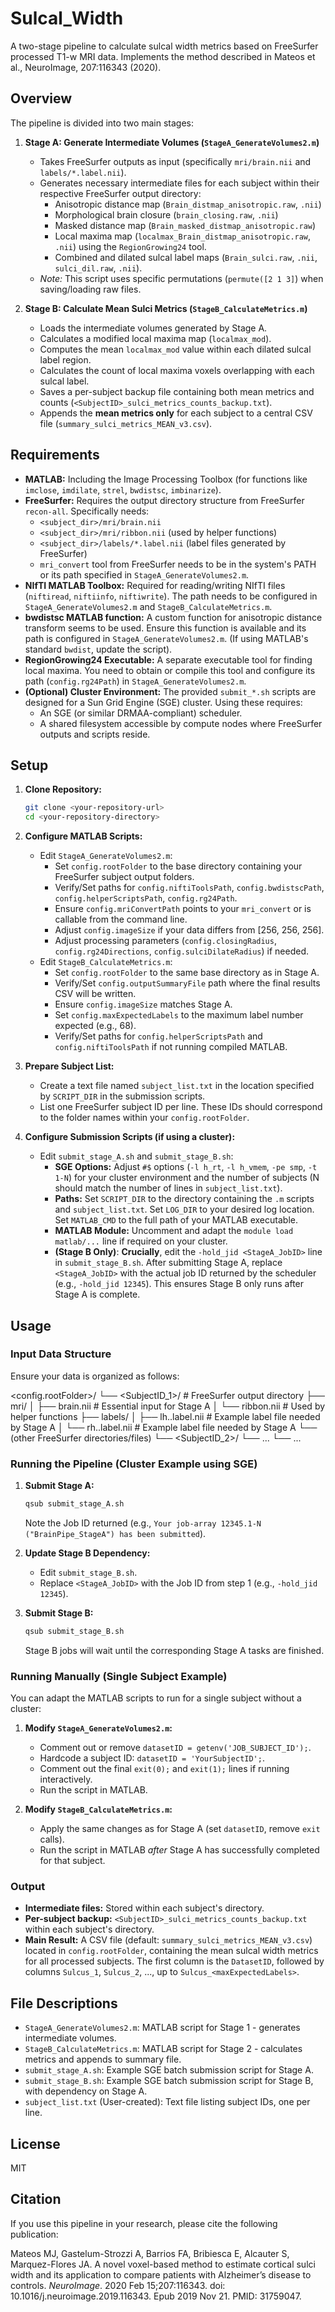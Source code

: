 # Sulcal_Width
A two-stage pipeline to calculate sulcal width metrics based on FreeSurfer processed T1-w MRI data. Implements the method described in Mateos et al., NeuroImage, 207:116343 (2020).


## Overview

The pipeline is divided into two main stages:

1.  **Stage A: Generate Intermediate Volumes (`StageA_GenerateVolumes2.m`)**
    * Takes FreeSurfer outputs as input (specifically `mri/brain.nii` and `labels/*.label.nii`).
    * Generates necessary intermediate files for each subject within their respective FreeSurfer output directory:
        * Anisotropic distance map (`Brain_distmap_anisotropic.raw`, `.nii`)
        * Morphological brain closure (`brain_closing.raw`, `.nii`)
        * Masked distance map (`Brain_masked_distmap_anisotropic.raw`)
        * Local maxima map (`localmax_Brain_distmap_anisotropic.raw`, `.nii`) using the `RegionGrowing24` tool.
        * Combined and dilated sulcal label maps (`Brain_sulci.raw`, `.nii`, `sulci_dil.raw`, `.nii`).
    * *Note:* This script uses specific permutations (`permute([2 1 3]`) when saving/loading raw files.

2.  **Stage B: Calculate Mean Sulci Metrics (`StageB_CalculateMetrics.m`)**
    * Loads the intermediate volumes generated by Stage A.
    * Calculates a modified local maxima map (`localmax_mod`).
    * Computes the mean `localmax_mod` value within each dilated sulcal label region.
    * Calculates the count of local maxima voxels overlapping with each sulcal label.
    * Saves a per-subject backup file containing both mean metrics and counts (`<SubjectID>_sulci_metrics_counts_backup.txt`).
    * Appends the **mean metrics only** for each subject to a central CSV file (`summary_sulci_metrics_MEAN_v3.csv`).

## Requirements

* **MATLAB:** Including the Image Processing Toolbox (for functions like `imclose`, `imdilate`, `strel`, `bwdistsc`, `imbinarize`).
* **FreeSurfer:** Requires the output directory structure from FreeSurfer `recon-all`. Specifically needs:
    * `<subject_dir>/mri/brain.nii`
    * `<subject_dir>/mri/ribbon.nii` (used by helper functions)
    * `<subject_dir>/labels/*.label.nii` (label files generated by FreeSurfer)
    * `mri_convert` tool from FreeSurfer needs to be in the system's PATH or its path specified in `StageA_GenerateVolumes2.m`.
* **NIfTI MATLAB Toolbox:** Required for reading/writing NIfTI files (`niftiread`, `niftiinfo`, `niftiwrite`). The path needs to be configured in `StageA_GenerateVolumes2.m` and `StageB_CalculateMetrics.m`.
* **bwdistsc MATLAB function:** A custom function for anisotropic distance transform seems to be used. Ensure this function is available and its path is configured in `StageA_GenerateVolumes2.m`. (If using MATLAB's standard `bwdist`, update the script).
* **RegionGrowing24 Executable:** A separate executable tool for finding local maxima. You need to obtain or compile this tool and configure its path (`config.rg24Path`) in `StageA_GenerateVolumes2.m`.
* **(Optional) Cluster Environment:** The provided `submit_*.sh` scripts are designed for a Sun Grid Engine (SGE) cluster. Using these requires:
    * An SGE (or similar DRMAA-compliant) scheduler.
    * A shared filesystem accessible by compute nodes where FreeSurfer outputs and scripts reside.

## Setup

1.  **Clone Repository:**
    ```bash
    git clone <your-repository-url>
    cd <your-repository-directory>
    ```
2.  **Configure MATLAB Scripts:**
    * Edit `StageA_GenerateVolumes2.m`:
        * Set `config.rootFolder` to the base directory containing your FreeSurfer subject output folders.
        * Verify/Set paths for `config.niftiToolsPath`, `config.bwdistscPath`, `config.helperScriptsPath`, `config.rg24Path`.
        * Ensure `config.mriConvertPath` points to your `mri_convert` or is callable from the command line.
        * Adjust `config.imageSize` if your data differs from [256, 256, 256].
        * Adjust processing parameters (`config.closingRadius`, `config.rg24Directions`, `config.sulciDilateRadius`) if needed.
    * Edit `StageB_CalculateMetrics.m`:
        * Set `config.rootFolder` to the same base directory as in Stage A.
        * Verify/Set `config.outputSummaryFile` path where the final results CSV will be written.
        * Ensure `config.imageSize` matches Stage A.
        * Set `config.maxExpectedLabels` to the maximum label number expected (e.g., 68).
        * Verify/Set paths for `config.helperScriptsPath` and `config.niftiToolsPath` if not running compiled MATLAB.

3.  **Prepare Subject List:**
    * Create a text file named `subject_list.txt` in the location specified by `SCRIPT_DIR` in the submission scripts.
    * List one FreeSurfer subject ID per line. These IDs should correspond to the folder names within your `config.rootFolder`.

4.  **Configure Submission Scripts (if using a cluster):**
    * Edit `submit_stage_A.sh` and `submit_stage_B.sh`:
        * **SGE Options:** Adjust `#$` options (`-l h_rt`, `-l h_vmem`, `-pe smp`, `-t 1-N`) for your cluster environment and the number of subjects (N should match the number of lines in `subject_list.txt`).
        * **Paths:** Set `SCRIPT_DIR` to the directory containing the `.m` scripts and `subject_list.txt`. Set `LOG_DIR` to your desired log location. Set `MATLAB_CMD` to the full path of your MATLAB executable.
        * **MATLAB Module:** Uncomment and adapt the `module load matlab/...` line if required on your cluster.
        * **(Stage B Only)**: **Crucially**, edit the `-hold_jid <StageA_JobID>` line in `submit_stage_B.sh`. After submitting Stage A, replace `<StageA_JobID>` with the actual job ID returned by the scheduler (e.g., `-hold_jid 12345`). This ensures Stage B only runs after Stage A is complete.

## Usage

### Input Data Structure

Ensure your data is organized as follows:

<config.rootFolder>/
└── <SubjectID_1>/             # FreeSurfer output directory
├── mri/
│   ├── brain.nii       # Essential input for Stage A
│   └── ribbon.nii      # Used by helper functions
├── labels/
│   ├── lh..label.nii  # Example label file needed by Stage A
│   └── rh..label.nii  # Example label file needed by Stage A
└── (other FreeSurfer directories/files)
└── <SubjectID_2>/
└── ...
└── ...


### Running the Pipeline (Cluster Example using SGE)

1.  **Submit Stage A:**
    ```bash
    qsub submit_stage_A.sh
    ```
    Note the Job ID returned (e.g., `Your job-array 12345.1-N ("BrainPipe_StageA") has been submitted`).

2.  **Update Stage B Dependency:**
    * Edit `submit_stage_B.sh`.
    * Replace `<StageA_JobID>` with the Job ID from step 1 (e.g., `-hold_jid 12345`).

3.  **Submit Stage B:**
    ```bash
    qsub submit_stage_B.sh
    ```
    Stage B jobs will wait until the corresponding Stage A tasks are finished.

### Running Manually (Single Subject Example)

You can adapt the MATLAB scripts to run for a single subject without a cluster:

1.  **Modify `StageA_GenerateVolumes2.m`:**
    * Comment out or remove `datasetID = getenv('JOB_SUBJECT_ID');`.
    * Hardcode a subject ID: `datasetID = 'YourSubjectID';`.
    * Comment out the final `exit(0);` and `exit(1);` lines if running interactively.
    * Run the script in MATLAB.

2.  **Modify `StageB_CalculateMetrics.m`:**
    * Apply the same changes as for Stage A (set `datasetID`, remove `exit` calls).
    * Run the script in MATLAB *after* Stage A has successfully completed for that subject.

### Output

* **Intermediate files:** Stored within each subject's directory.
* **Per-subject backup:** `<SubjectID>_sulci_metrics_counts_backup.txt` within each subject's directory.
* **Main Result:** A CSV file (default: `summary_sulci_metrics_MEAN_v3.csv`) located in `config.rootFolder`, containing the mean sulcal width metrics for all processed subjects. The first column is the `DatasetID`, followed by columns `Sulcus_1`, `Sulcus_2`, ..., up to `Sulcus_<maxExpectedLabels>`.

## File Descriptions

* `StageA_GenerateVolumes2.m`: MATLAB script for Stage 1 - generates intermediate volumes.
* `StageB_CalculateMetrics.m`: MATLAB script for Stage 2 - calculates metrics and appends to summary file.
* `submit_stage_A.sh`: Example SGE batch submission script for Stage A.
* `submit_stage_B.sh`: Example SGE batch submission script for Stage B, with dependency on Stage A.
* `subject_list.txt` (User-created): Text file listing subject IDs, one per line.

## License

MIT

## Citation

If you use this pipeline in your research, please cite the following publication:

Mateos MJ, Gastelum-Strozzi A, Barrios FA, Bribiesca E, Alcauter S, Marquez-Flores JA. A novel voxel-based method to estimate cortical sulci width and its application to compare patients with Alzheimer’s disease to controls. *NeuroImage*. 2020 Feb 15;207:116343. doi: 10.1016/j.neuroimage.2019.116343. Epub 2019 Nov 21. PMID: 31759047.
